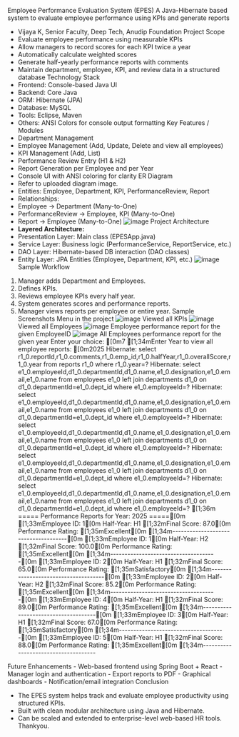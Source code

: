 Employee Performance Evaluation System (EPES)
A Java-Hibernate based system to evaluate employee performance using KPIs and generate reports
  - Vijaya K, Senior Faculty, Deep Tech, Anudip Foundation
Project Scope
  - Evaluate employee performance using measurable KPIs
  - Allow managers to record scores for each KPI twice a year
  - Automatically calculate weighted scores
  - Generate half-yearly performance reports with comments
  - Maintain department, employee, KPI, and review data in a structured database
Technology Stack
  - Frontend: Console-based Java UI
  - Backend: Core Java
  - ORM: Hibernate (JPA)
  - Database: MySQL
  - Tools: Eclipse, Maven 
  - Others: ANSI Colors for console output formatting
Key Features / Modules
  - Department Management
  - Employee Management (Add, Update, Delete and view all employees)
  - KPI Management (Add, List)
  - Performance Review Entry (H1 & H2)
  - Report Generation per Employee and per Year
  - Console UI with ANSI coloring for clarity
ER Diagram
  - Refer to uploaded diagram image.
  - Entities: Employee, Department, KPI, PerformanceReview, Report
  - Relationships:
  - Employee → Department (Many-to-One)
  - PerformanceReview → Employee, KPI (Many-to-One)
  - Report → Employee (Many-to-One)
    ![image](https://github.com/user-attachments/assets/08528933-9ada-4bf8-8840-3b5b5904c5da)
Project Architecture
  - **Layered Architecture:**
  - Presentation Layer: Main class (EPESApp.java)
  - Service Layer: Business logic (PerformanceService, ReportService, etc.)
  - DAO Layer: Hibernate-based DB interaction (DAO classes)
  - Entity Layer: JPA Entities (Employee, Department, KPI, etc.)
    ![image](https://github.com/user-attachments/assets/9482f8ca-9f83-4ae0-bd90-a7189fb5568a)
Sample Workflow
  1. Manager adds Department and Employees.
  2. Defines KPIs.
  3. Reviews employee KPIs every half year.
  4. System generates scores and performance reports.
  5. Manager views reports per employee or entire year.
Sample Screenshots
   Menu in the project
     ![image](https://github.com/user-attachments/assets/214a0097-fc97-4b06-979a-a07789d46f6c)
   Viewed all KPIs
     ![image](https://github.com/user-attachments/assets/7e47ec29-0434-46b4-a5e6-47ec90c32cfd)
   Viewed all Employees
     ![image](https://github.com/user-attachments/assets/e0886808-3b19-4f44-8b06-4c8c5c1104e6)
   Employee performance report for the given EmployeeID
     ![image](https://github.com/user-attachments/assets/d03c0673-bb62-47d5-a3f9-dc11a479ec73)
  All Employees performance report for the given year
    Enter your choice: [0m7
[1;34mEnter Year to view all employee reports: [0m2025
Hibernate: select r1_0.reportId,r1_0.comments,r1_0.emp_id,r1_0.halfYear,r1_0.overallScore,r1_0.year from reports r1_0 where r1_0.year=?
Hibernate: select e1_0.employeeId,d1_0.departmentId,d1_0.name,e1_0.designation,e1_0.email,e1_0.name from employees e1_0 left join departments d1_0 on d1_0.departmentId=e1_0.dept_id where e1_0.employeeId=?
Hibernate: select e1_0.employeeId,d1_0.departmentId,d1_0.name,e1_0.designation,e1_0.email,e1_0.name from employees e1_0 left join departments d1_0 on d1_0.departmentId=e1_0.dept_id where e1_0.employeeId=?
Hibernate: select e1_0.employeeId,d1_0.departmentId,d1_0.name,e1_0.designation,e1_0.email,e1_0.name from employees e1_0 left join departments d1_0 on d1_0.departmentId=e1_0.dept_id where e1_0.employeeId=?
Hibernate: select e1_0.employeeId,d1_0.departmentId,d1_0.name,e1_0.designation,e1_0.email,e1_0.name from employees e1_0 left join departments d1_0 on d1_0.departmentId=e1_0.dept_id where e1_0.employeeId=?
Hibernate: select e1_0.employeeId,d1_0.departmentId,d1_0.name,e1_0.designation,e1_0.email,e1_0.name from employees e1_0 left join departments d1_0 on d1_0.departmentId=e1_0.dept_id where e1_0.employeeId=?
[1;36m
===== Performance Reports for Year: 2025 =====[0m
[1;33mEmployee ID: 1[0m
Half-Year: H1
[1;32mFinal Score: 87.0[0m
Performance Rating: [1;35mExcellent[0m
[1;34m-------------------------------------[0m
[1;33mEmployee ID: 1[0m
Half-Year: H2
[1;32mFinal Score: 100.0[0m
Performance Rating: [1;35mExcellent[0m
[1;34m-------------------------------------[0m
[1;33mEmployee ID: 2[0m
Half-Year: H1
[1;32mFinal Score: 65.0[0m
Performance Rating: [1;35mSatisfactory[0m
[1;34m-------------------------------------[0m
[1;33mEmployee ID: 2[0m
Half-Year: H2
[1;32mFinal Score: 85.2[0m
Performance Rating: [1;35mExcellent[0m
[1;34m-------------------------------------[0m
[1;33mEmployee ID: 4[0m
Half-Year: H1
[1;32mFinal Score: 89.0[0m
Performance Rating: [1;35mExcellent[0m
[1;34m-------------------------------------[0m
[1;33mEmployee ID: 3[0m
Half-Year: H1
[1;32mFinal Score: 67.0[0m
Performance Rating: [1;35mSatisfactory[0m
[1;34m-------------------------------------[0m
[1;33mEmployee ID: 5[0m
Half-Year: H1
[1;32mFinal Score: 88.0[0m
Performance Rating: [1;35mExcellent[0m
[1;34m-------------------------------------

Future Enhancements
	  - Web-based frontend using Spring Boot +  React
  	- Manager login and authentication
 	  - Export reports to PDF
  	- Graphical dashboards
 		- Notification/email integration
Conclusion
  - The EPES system helps track and evaluate employee productivity using structured KPIs.
  - Built with clean modular architecture using Java and Hibernate.
  - Can be scaled and extended to enterprise-level web-based HR tools.
Thankyou. 

















